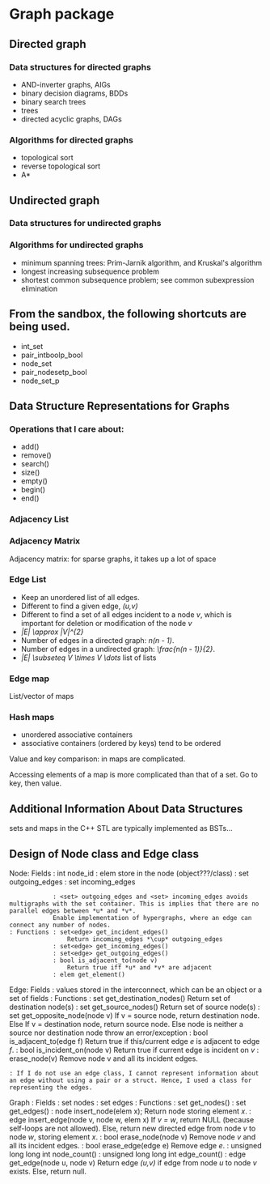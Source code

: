 # Graph package

## Directed graph

### Data structures for directed graphs
+ AND-inverter graphs, AIGs
+ binary decision diagrams, BDDs
+ binary search trees
+ trees
+ directed acyclic graphs, DAGs




### Algorithms for directed graphs
+ topological sort
+ reverse topological sort
+ A*







## Undirected graph

### Data structures for undirected graphs


### Algorithms for undirected graphs
+ minimum spanning trees: Prim-Jarnik algorithm, and Kruskal's algorithm
+ longest increasing subsequence problem
+ shortest common subsequence problem; see common subexpression elimination











## From the sandbox, the following shortcuts are being used.
+ int_set
+ pair_intboolp_bool
+ node_set
+ pair_nodesetp_bool
+ node_set_p





## Data Structure Representations for Graphs

### Operations that I care about:
+ add()
+ remove()
+ search()
+ size()
+ empty()
+ begin()
+ end()






### Adjacency List



### Adjacency Matrix

Adjacency matrix: for sparse graphs, it takes up a lot of space


### Edge List

+ Keep an unordered list of all edges.
+ Different to find a given edge, *(u,v)*
+ Different to find a set of all edges incident to a node *v*, which is important for deletion or modification of the node *v*
+ *|E| \approx |V|^{2}*
+ Number of edges in a directed graph: *n(n - 1)*.
+ Number of edges in a undirected graph: *\frac{n(n - 1)}{2}*.
+ *|E| \subseteq V \times V \dots* list of lists 


### Edge map

List/vector of maps


### Hash maps
+ unordered associative containers
+ associative containers (ordered by keys) tend to be ordered

Value and key comparison: in maps are complicated.

Accessing elements of a map is more complicated than that of a set. Go to key, then value.

## Additional Information About Data Structures

sets and maps in the C++ STL are typically implemented as BSTs...


## Design of Node class and Edge class

Node: Fields	: int node_id
				: elem store in the node (object???/class)
				: set<edge> outgoing_edges
				: set<edge> incoming_edges

				: <set> outgoing_edges and <set> incoming_edges avoids multigraphs with the set container. This is implies that there are no parallel edges between *u* and *v*.
				Enable implementation of hypergraphs, where an edge can connect any number of nodes.
	: Functions	: set<edge> get_incident_edges()
					Return incoming_edges *\cup* outgoing_edges
				: set<edge> get_incoming_edges()
				: set<edge> get_outgoing_edges()
				: bool is_adjacent_to(node v)
					Return true iff *u* and *v* are adjacent
				: elem get_element()




Edge: Fields	: values stored in the interconnect, which can be an object or a set of fields
	: Functions	: set<node> get_destination_nodes()
					Return set of destination node(s)
				: set<node> get_source_nodes()
					Return set of source node(s)
				: set<node> get_opposite_node(node v)
					If v = source node,
						return destination node.
					Else If v = destination node,
						return source node.
					Else
						node is neither a source nor destination node
						throw an error/exception
				: bool is_adjacent_to(edge f)
					Return true if this/current edge *e* is adjacent to edge *f*.
				: bool is_incident_on(node v)
					Return true if current edge is incident on *v*
				: erase_node(v)
					Remove node v and all its incident edges.

	: If I do not use an edge class, I cannot represent information about an edge without using a pair or a struct. Hence, I used a class for representing the edges.






Graph	: Fields	: set<node> nodes
					: set<edge> edges
		: Functions	: set<node> get_nodes()
					: set<edge> get_edges()
					: node insert_node(elem x);
						Return node storing element *x*.
					: edge insert_edge(node v, node w, elem x)
						If *v = w*, return NULL (because self-loops are not allowed).
						Else, return new directed edge from node *v* to node *w*, storing element *x*.
					: bool erase_node(node v)
						Remove node *v* and all its incident edges.
					: bool erase_edge(edge e)
						Remove edge *e*.
					: unsigned long long int node_count()
					: unsigned long long int edge_count()
					: edge get_edge(node u, node v)
						Return edge *(u,v)* if edge from node *u* to node *v* exists. Else, return null.























